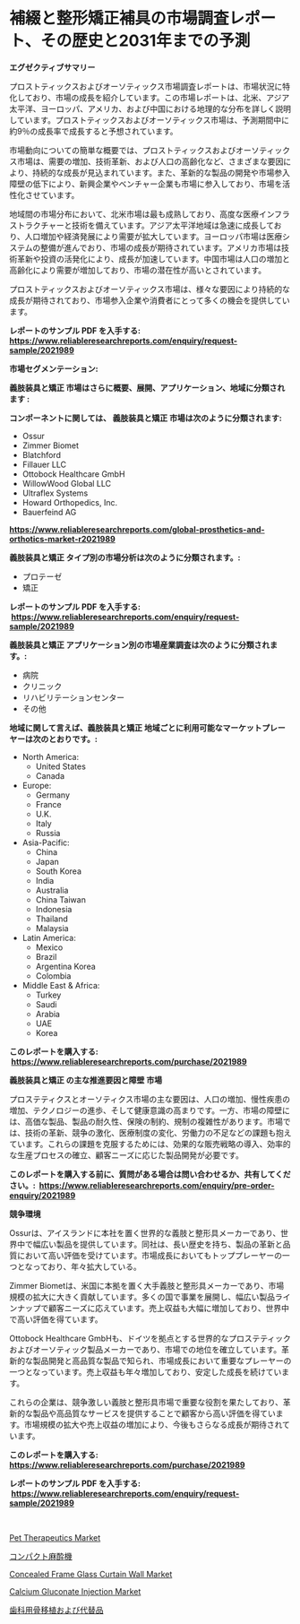 <p><h1>補綴と整形矯正補具の市場調査レポート、その歴史と2031年までの予測</h1></p><p><strong>エグゼクティブサマリー</strong></p>
<p><p>プロストティックスおよびオーソティックス市場調査レポートは、市場状況に特化しており、市場の成長を紹介しています。この市場レポートは、北米、アジア太平洋、ヨーロッパ、アメリカ、および中国における地理的な分布を詳しく説明しています。プロストティックスおよびオーソティックス市場は、予測期間中に約9％の成長率で成長すると予想されています。</p><p>市場動向についての簡単な概要では、プロストティックスおよびオーソティックス市場は、需要の増加、技術革新、および人口の高齢化など、さまざまな要因により、持続的な成長が見込まれています。また、革新的な製品の開発や市場参入障壁の低下により、新興企業やベンチャー企業も市場に参入しており、市場を活性化させています。</p><p>地域間の市場分布において、北米市場は最も成熟しており、高度な医療インフラストラクチャーと技術を備えています。アジア太平洋地域は急速に成長しており、人口増加や経済発展により需要が拡大しています。ヨーロッパ市場は医療システムの整備が進んでおり、市場の成長が期待されています。アメリカ市場は技術革新や投資の活発化により、成長が加速しています。中国市場は人口の増加と高齢化により需要が増加しており、市場の潜在性が高いとされています。</p><p>プロストティックスおよびオーソティックス市場は、様々な要因により持続的な成長が期待されており、市場参入企業や消費者にとって多くの機会を提供しています。</p></p>
<p><strong>レポートのサンプル PDF を入手する: <a href="https://www.reliableresearchreports.com/enquiry/request-sample/2021989">https://www.reliableresearchreports.com/enquiry/request-sample/2021989</a></strong></p>
<p><strong>市場セグメンテーション:</strong></p>
<p><strong> 義肢装具と矯正 市場はさらに概要、展開、アプリケーション、地域に分類されます :</strong></p>
<p><strong>コンポーネントに関しては、 義肢装具と矯正 市場は次のように分類されます: &nbsp;</strong></p>
<p><ul><li>Ossur</li><li>Zimmer Biomet</li><li>Blatchford</li><li>Fillauer LLC</li><li>Ottobock Healthcare GmbH</li><li>WillowWood Global LLC</li><li>Ultraflex Systems</li><li>Howard Orthopedics, Inc.</li><li>Bauerfeind AG</li></ul></p>
<p><strong><a href="https://www.reliableresearchreports.com/global-prosthetics-and-orthotics-market-r2021989">https://www.reliableresearchreports.com/global-prosthetics-and-orthotics-market-r2021989</a></strong></p>
<p><strong> 義肢装具と矯正 タイプ別の市場分析は次のように分類されます。:</strong></p>
<p><ul><li>プロテーゼ</li><li>矯正</li></ul></p>
<p><strong>レポートのサンプル PDF を入手する: &nbsp;<a href="https://www.reliableresearchreports.com/enquiry/request-sample/2021989">https://www.reliableresearchreports.com/enquiry/request-sample/2021989</a></strong></p>
<p><strong> 義肢装具と矯正 アプリケーション別の市場産業調査は次のように分類されます。:</strong></p>
<p><ul><li>病院</li><li>クリニック</li><li>リハビリテーションセンター</li><li>その他</li></ul></p>
<p><strong>地域に関して言えば、義肢装具と矯正 地域ごとに利用可能なマーケットプレーヤーは次のとおりです。:</strong></p>
<p><ul>
    <li>
        North America:
        <ul>
            <li>United States</li>
            <li>Canada</li>
        </ul>
    </li>
    <li>
        Europe:
        <ul>
            <li>Germany</li>
            <li>France</li>
            <li>U.K.</li>
            <li>Italy</li>
            <li>Russia</li>
        </ul>
    </li>
    <li>
        Asia-Pacific:
        <ul>
            <li>China</li>
            <li>Japan</li>
            <li>South Korea</li>
            <li>India</li>
            <li>Australia</li>
            <li>China Taiwan</li>
            <li>Indonesia</li>
            <li>Thailand</li>
            <li>Malaysia</li>
        </ul>
    </li>
    <li>
        Latin America:
        <ul>
            <li>Mexico</li>
            <li>Brazil</li>
            <li>Argentina Korea</li>
            <li>Colombia</li>
        </ul>
    </li>
    <li>
        Middle East & Africa:
        <ul>
            <li>Turkey</li>
            <li>Saudi</li>
            <li>Arabia</li>
            <li>UAE</li>
            <li>Korea</li>
        </ul>
    </li>
    </ul></p>
<p><strong>このレポートを購入する: &nbsp;<a href="https://www.reliableresearchreports.com/purchase/2021989">https://www.reliableresearchreports.com/purchase/2021989</a></strong></p>
<p><strong>義肢装具と矯正 の主な推進要因と障壁 市場</strong></p>
<p><p>プロステティクスとオーソティクス市場の主な要因は、人口の増加、慢性疾患の増加、テクノロジーの進歩、そして健康意識の高まりです。一方、市場の障壁には、高価な製品、製品の耐久性、保険の制約、規制の複雑性があります。市場では、技術の革新、競争の激化、医療制度の変化、労働力の不足などの課題も抱えています。これらの課題を克服するためには、効果的な販売戦略の導入、効率的な生産プロセスの確立、顧客ニーズに応じた製品開発が必要です。</p></p>
<p><strong>このレポートを購入する前に、質問がある場合は問い合わせるか、共有してください。:&nbsp; <a href="https://www.reliableresearchreports.com/enquiry/pre-order-enquiry/2021989">https://www.reliableresearchreports.com/enquiry/pre-order-enquiry/2021989</a></strong></p>
<p><strong>競争環境</strong></p>
<p><p>Ossurは、アイスランドに本社を置く世界的な義肢と整形具メーカーであり、世界中で幅広い製品を提供しています。同社は、長い歴史を持ち、製品の革新と品質において高い評価を受けています。市場成長においてもトッププレーヤーの一つとなっており、年々拡大している。</p><p>Zimmer Biometは、米国に本拠を置く大手義肢と整形具メーカーであり、市場規模の拡大に大きく貢献しています。多くの国で事業を展開し、幅広い製品ラインナップで顧客ニーズに応えています。売上収益も大幅に増加しており、世界中で高い評価を得ています。</p><p>Ottobock Healthcare GmbHも、ドイツを拠点とする世界的なプロステティックおよびオーソティック製品メーカーであり、市場での地位を確立しています。革新的な製品開発と高品質な製品で知られ、市場成長において重要なプレーヤーの一つとなっています。売上収益も年々増加しており、安定した成長を続けています。</p><p>これらの企業は、競争激しい義肢と整形具市場で重要な役割を果たしており、革新的な製品や高品質なサービスを提供することで顧客から高い評価を得ています。市場規模の拡大や売上収益の増加により、今後もさらなる成長が期待されています。</p></p>
<p><strong>このレポートを購入する: &nbsp; <a href="https://www.reliableresearchreports.com/purchase/2021989">https://www.reliableresearchreports.com/purchase/2021989</a></strong></p>
<p><strong>レポートのサンプル PDF を入手する: &nbsp;<a href="https://www.reliableresearchreports.com/enquiry/request-sample/2021989">https://www.reliableresearchreports.com/enquiry/request-sample/2021989</a></strong><strong></strong></p>
<p>&nbsp;</p>
<p><p><a href="https://github.com/arionmp/Market-Research-Report-List-3/blob/main/pet-therapeutics-market.md">Pet Therapeutics Market</a></p><p><a href="https://github.com/roulaayoub-saad/Market-Research-Report-List-1/blob/main/456697158688.md">コンパクト麻酔機</a></p><p><a href="https://issuu.com/reportprime-2/docs/concealed-frame-glass-curtain-wall-market-size-203">Concealed Frame Glass Curtain Wall Market</a></p><p><a href="https://github.com/lataunyatinikmelvin59ilbd0dv/Market-Research-Report-List-2/blob/main/calcium-gluconate-injection-market.md">Calcium Gluconate Injection Market</a></p><p><a href="https://github.com/zjkmgcs938405/Market-Research-Report-List-2/blob/main/220186858687.md">歯科用骨移植および代替品</a></p></p>